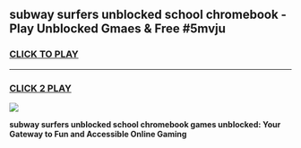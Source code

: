 
## subway surfers unblocked school chromebook - Play Unblocked Gmaes & Free #5mvju
<h3>
<a href="https://news.freeplayer.one?title=subway_surfers_unblocked_school_chromebook&ref=03M">CLICK TO PLAY</a></h3>
<hr>

<h3>
<a href="https://news.freeplayer.one?title=subway_surfers_unblocked_school_chromebook&ref=03M">CLICK 2 PLAY</a>
  
</h3>

<a href="https://news.freeplayer.one?title=subway_surfers_unblocked_school_chromebook&ref=03M"><img src="https://clearcache.store/games.png"></a>


**subway surfers unblocked school chromebook games unblocked: Your Gateway to Fun and Accessible Online Gaming**
